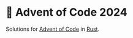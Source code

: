 # 🎄 Advent of Code 2024

Solutions for [Advent of Code](https://adventofcode.com/) in [Rust](https://www.rust-lang.org/).

